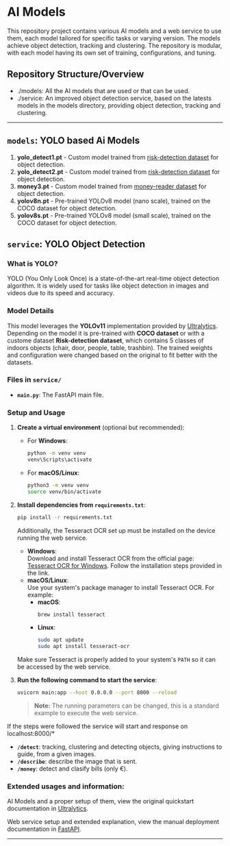 # AI Models

This repository project contains various AI models and a web service to use them, each model tailored for specific tasks or varying version. The models achieve object detection, tracking and clustering. The repository is modular, with each model having its own set of training, configurations, and tuning.

## Repository Structure/Overview
- ./models: All the AI models that are used or that can be used.
- ./service: An improved object detection service, based on the latests models in the models directory, providing object detection, tracking and clustering.

---

## `models`: YOLO based Ai Models

1. **yolo_detect1.pt** - Custom model trained from [risk-detection dataset](https://universe.roboflow.com/pbl5mu/risk-detection-1/dataset/1) for object detection.
2. **yolo_detect2.pt** - Custom model trained from [risk-detection dataset](https://universe.roboflow.com/pbl5mu/risk-detection-1/dataset/2) for object detection.
3. **money3.pt** - Custom model trained from [money-reader dataset](https://universe.roboflow.com/pbl5mu/money-reader/dataset/3) for object detection.
4. **yolov8n.pt** - Pre-trained YOLOv8 model (nano scale), trained on the COCO dataset for object detection.
5. **yolov8s.pt** - Pre-trained YOLOv8 model (small scale), trained on the COCO dataset for object detection.

## `service`: YOLO Object Detection

### What is YOLO?
YOLO (You Only Look Once) is a state-of-the-art real-time object detection algorithm. It is widely used for tasks like object detection in images and videos due to its speed and accuracy.

### Model Details
This model leverages the **YOLOv11** implementation provided by [Ultralytics](https://ultralytics.com). Depending on the model it is pre-trained with **COCO dataset** or with a custome dataset **Risk-detection dataset**, which contains 5 classes of indoors objects (chair, door, people, table, trashbin). The trained weights and configuration were changed based on the original to fit better with the datasets.

### Files in `service/`
- **`main.py`**: The FastAPI main file.

### Setup and Usage

1. **Create a virtual environment** (optional but recommended):
    - For **Windows**:
        ```bash
        python -m venv venv
        venv\Scripts\activate
        ```
    - For **macOS/Linux**:
        ```bash
        python3 -m venv venv
        source venv/bin/activate
        ```

2. **Install dependencies from `requirements.txt`**:
    ```bash
    pip install -r requirements.txt
    ```

    Additionally, the Tesseract OCR set up must be installed on the device running the web service.
    - **Windows**:  
        Download and install Tesseract OCR from the official page: [Tesseract OCR for Windows](https://github.com/UB-Mannheim/tesseract/wiki). Follow the installation steps provided in the link.
    - **macOS/Linux**:  
        Use your system's package manager to install Tesseract OCR. For example:
        - **macOS**:  
            ```bash
            brew install tesseract
            ```
        - **Linux**:  
            ```bash
            sudo apt update
            sudo apt install tesseract-ocr
            ```

    Make sure Tesseract is properly added to your system's `PATH` so it can be accessed by the web service.

3. **Run the following command to start the service**:
    ```bash
    uvicorn main:app --host 0.0.0.0 --port 8000 --reload
    ```
    > **Note:** The running parameters can be changed, this is a standard example to execute the web service.

If the steps were followed the service will start and response on localhost:8000/*
- **`/detect`**: tracking, clustering and detecting objects, giving instructions to guide, from a given images.
- **`/describe`**: describe the image that is sent.
- **`/money`**: detect and clasify bills (only €).

### Extended usages and information:

AI Models and a proper setup of them, view the original quickstart documentation in [Ultralytics](https://docs.ultralytics.com/quickstart/).

Web service setup and extended explanation, view the manual deployment documentation in [FastAPI](https://fastapi.tiangolo.com/deployment/manually/).

---